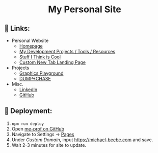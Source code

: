 # <center>My Personal Site</center>

## :link: **Links:**

- Personal Website
  - [Homepage](https://michael-beebe.com/)
  - [My Development Projects / Tools / Resources](https://michael-beebe.com/dev/)
  - [Stuff I Think is Cool](https://michael-beebe.com/stuff/)
  - [Custom New Tab Landing Page](https://michael-beebe.com/new-tab/)
- Projects
  - [Graphics Playground](https://graphics-playground.com/)
  - [DUMP+CHASE](https://dump-n-chase.com/)
- Misc.
  - [LinkedIn](https://www.linkedin.com/in/michaelbeebe9/)
  - [GitHub](https://github.com/mpb9)

## :rocket: **Deployment:**

1. `npm run deploy`
2. Open [me-prof on GitHub](https://github.com/mpb9/me-prof)
3. Navigate to Settings -> [Pages](https://github.com/mpb9/me-prof/settings/pages)
4. Under *Custom Domain*, input <https://michael-beebe.com> and save.
5. Wait 2-3 minutes for site to update.
